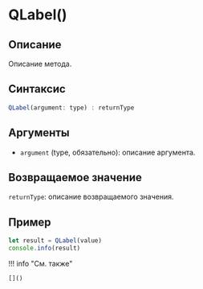 # QLabel()

## Описание
Описание метода.

## Синтаксис
```javascript
QLabel(argument: type) : returnType
```

## Аргументы
- `argument` (type, обязательно): описание аргумента.

## Возвращаемое значение
`returnType`: описание возвращаемого значения.

## Пример
```javascript linenums="1"
let result = QLabel(value)
console.info(result)
```

!!! info "См. также"

    []()

